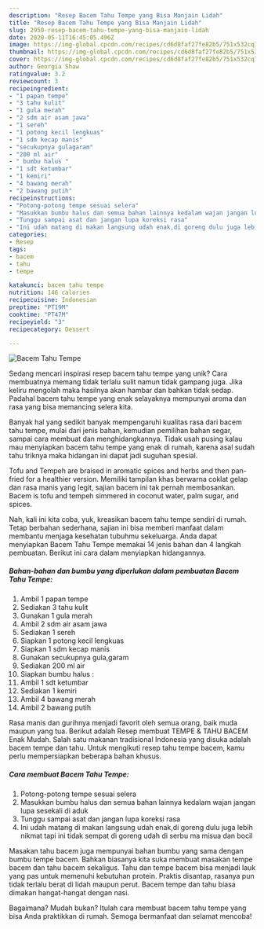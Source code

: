 ```yaml
---
description: "Resep Bacem Tahu Tempe yang Bisa Manjain Lidah"
title: "Resep Bacem Tahu Tempe yang Bisa Manjain Lidah"
slug: 2950-resep-bacem-tahu-tempe-yang-bisa-manjain-lidah
date: 2020-05-11T16:45:05.496Z
image: https://img-global.cpcdn.com/recipes/cd6d8faf27fe82b5/751x532cq70/bacem-tahu-tempe-foto-resep-utama.jpg
thumbnail: https://img-global.cpcdn.com/recipes/cd6d8faf27fe82b5/751x532cq70/bacem-tahu-tempe-foto-resep-utama.jpg
cover: https://img-global.cpcdn.com/recipes/cd6d8faf27fe82b5/751x532cq70/bacem-tahu-tempe-foto-resep-utama.jpg
author: Georgia Shaw
ratingvalue: 3.2
reviewcount: 3
recipeingredient:
- "1 papan tempe"
- "3 tahu kulit"
- "1 gula merah"
- "2 sdm air asam jawa"
- "1 sereh"
- "1 potong kecil lengkuas"
- "1 sdm kecap manis"
- "secukupnya gulagaram"
- "200 ml air"
- " bumbu halus "
- "1 sdt ketumbar"
- "1 kemiri"
- "4 bawang merah"
- "2 bawang putih"
recipeinstructions:
- "Potong-potong tempe sesuai selera"
- "Masukkan bumbu halus dan semua bahan lainnya kedalam wajan jangan lupa sesekali di aduk"
- "Tunggu sampai asat dan jangan lupa koreksi rasa"
- "Ini udah matang di makan langsung udah enak,di goreng dulu juga lebih nikmat tapi ini tidak sempat di goreng udah di serbu ma misua dan bocil"
categories:
- Resep
tags:
- bacem
- tahu
- tempe

katakunci: bacem tahu tempe 
nutrition: 146 calories
recipecuisine: Indonesian
preptime: "PT19M"
cooktime: "PT47M"
recipeyield: "3"
recipecategory: Dessert

---
```



![Bacem Tahu Tempe](https://img-global.cpcdn.com/recipes/cd6d8faf27fe82b5/751x532cq70/bacem-tahu-tempe-foto-resep-utama.jpg)

Sedang mencari inspirasi resep bacem tahu tempe yang unik? Cara membuatnya memang tidak terlalu sulit namun tidak gampang juga. Jika keliru mengolah maka hasilnya akan hambar dan bahkan tidak sedap. Padahal bacem tahu tempe yang enak selayaknya mempunyai aroma dan rasa yang bisa memancing selera kita.

Banyak hal yang sedikit banyak mempengaruhi kualitas rasa dari bacem tahu tempe, mulai dari jenis bahan, kemudian pemilihan bahan segar, sampai cara membuat dan menghidangkannya. Tidak usah pusing kalau mau menyiapkan bacem tahu tempe yang enak di rumah, karena asal sudah tahu triknya maka hidangan ini dapat jadi suguhan spesial.

Tofu and Tempeh are braised in aromatic spices and herbs and then pan-fried for a healthier version. Memiliki tampilan khas berwarna coklat gelap dan rasa manis yang legit, sajian bacem ini tak pernah membosankan. Bacem is tofu and tempeh simmered in coconut water, palm sugar, and spices.


Nah, kali ini kita coba, yuk, kreasikan bacem tahu tempe sendiri di rumah. Tetap berbahan sederhana, sajian ini bisa memberi manfaat dalam membantu menjaga kesehatan tubuhmu sekeluarga. Anda dapat menyiapkan Bacem Tahu Tempe memakai 14 jenis bahan dan 4 langkah pembuatan. Berikut ini cara dalam menyiapkan hidangannya.

<!--inarticleads1-->

##### Bahan-bahan dan bumbu yang diperlukan dalam pembuatan Bacem Tahu Tempe:

1. Ambil 1 papan tempe
1. Sediakan 3 tahu kulit
1. Gunakan 1 gula merah
1. Ambil 2 sdm air asam jawa
1. Sediakan 1 sereh
1. Siapkan 1 potong kecil lengkuas
1. Siapkan 1 sdm kecap manis
1. Gunakan secukupnya gula,garam
1. Sediakan 200 ml air
1. Siapkan  bumbu halus :
1. Ambil 1 sdt ketumbar
1. Sediakan 1 kemiri
1. Ambil 4 bawang merah
1. Ambil 2 bawang putih


Rasa manis dan gurihnya menjadi favorit oleh semua orang, baik muda maupun yang tua. Berikut adalah Resep membuat TEMPE &amp; TAHU BACEM Enak Mudah. Salah satu makanan tradisional Indonesia yang disuka adalah bacem tempe dan tahu. Untuk mengikuti resep tahu tempe bacem, kamu perlu mempersiapkan beberapa bahan khusus. 

<!--inarticleads2-->

##### Cara membuat Bacem Tahu Tempe:

1. Potong-potong tempe sesuai selera
1. Masukkan bumbu halus dan semua bahan lainnya kedalam wajan jangan lupa sesekali di aduk
1. Tunggu sampai asat dan jangan lupa koreksi rasa
1. Ini udah matang di makan langsung udah enak,di goreng dulu juga lebih nikmat tapi ini tidak sempat di goreng udah di serbu ma misua dan bocil


Masakan tahu bacem juga mempunyai bahan bumbu yang sama dengan bumbu tempe bacem. Bahkan biasanya kita suka membuat masakan tempe bacem dan tahu bacem sekaligus. Tahu dan tempe bacem bisa menjadi lauk yang pas untuk memenuhi kebutuhan protein. Praktis disantap, rasanya pun tidak terlalu berat di lidah maupun perut. Bacem tempe dan tahu biasa dimakan hangat-hangat dengan nasi. 

Bagaimana? Mudah bukan? Itulah cara membuat bacem tahu tempe yang bisa Anda praktikkan di rumah. Semoga bermanfaat dan selamat mencoba!
